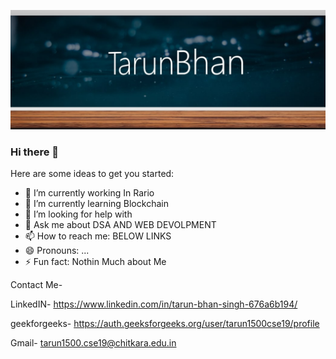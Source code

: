 [![logo](https://github.com/TarunBhan/TarunBhan/blob/main/assets/Screenshot%20(487).jpg)](https://auth.geeksforgeeks.org/user/tarun1500cse19/profile)
### Hi there 👋

Here are some ideas to get you started:

- 🔭 I’m currently working In Rario
- 🌱 I’m currently learning Blockchain
- 🤔 I’m looking for help with  
- 💬 Ask me about DSA AND WEB DEVOLPMENT
- 📫 How to reach me: BELOW LINKS             
- 😄 Pronouns: ...
- ⚡ Fun fact: Nothin Much about Me

Contact Me-

LinkedIN- https://www.linkedin.com/in/tarun-bhan-singh-676a6b194/ 

geekforgeeks- https://auth.geeksforgeeks.org/user/tarun1500cse19/profile 

Gmail- tarun1500.cse19@chitkara.edu.in
